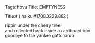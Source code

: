 Tags: hbvu
Title: EMPTYNESS
  
Title:# ( haiku #1708.0229.882 )  
  
rippin under the cherry tree  
and collected back inside a cardboard box  
goodbye to the yankee gattopardo  
